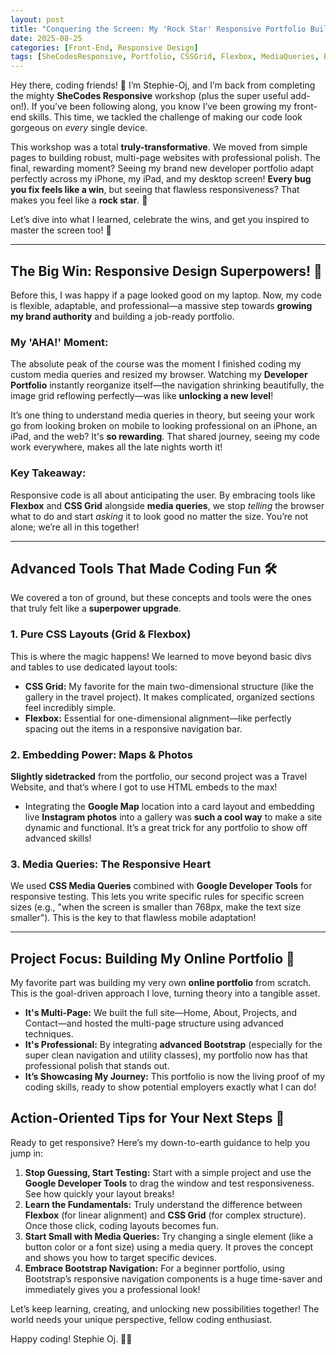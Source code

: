 ```yaml
---
layout: post
title: "Conquering the Screen: My 'Rock Star' Responsive Portfolio Build! 📱💻"
date: 2025-08-25
categories: [Front-End, Responsive Design]
tags: [SheCodesResponsive, Portfolio, CSSGrid, Flexbox, MediaQueries, Bootstrap, NewCoder]
---
```



Hey there, coding friends! 👋 I’m Stephie-Oj, and I’m back from completing the mighty **SheCodes Responsive** workshop (plus the super useful add-on!). If you’ve been following along, you know I’ve been growing my front-end skills. This time, we tackled the challenge of making our code look gorgeous on *every* single device.

This workshop was a total **truly-transformative**. We moved from simple pages to building robust, multi-page websites with professional polish. The final, rewarding moment? Seeing my brand new developer portfolio adapt perfectly across my iPhone, my iPad, and my desktop screen! **Every bug you fix feels like a win**, but seeing that flawless responsiveness? That makes you feel like a **rock star**. 🎸

Let’s dive into what I learned, celebrate the wins, and get you inspired to master the screen too! 🚀

---

## The Big Win: Responsive Design Superpowers! 💖

Before this, I was happy if a page looked good on my laptop. Now, my code is flexible, adaptable, and professional—a massive step towards **growing my brand authority** and building a job-ready portfolio.

### My 'AHA!' Moment:

The absolute peak of the course was the moment I finished coding my custom media queries and resized my browser. Watching my **Developer Portfolio** instantly reorganize itself—the navigation shrinking beautifully, the image grid reflowing perfectly—was like **unlocking a new level**!

It’s one thing to understand media queries in theory, but seeing your work go from looking broken on mobile to looking professional on an iPhone, an iPad, and the web? It's **so rewarding**. That shared journey, seeing my code work everywhere, makes all the late nights worth it!

### Key Takeaway:

Responsive code is all about anticipating the user. By embracing tools like **Flexbox** and **CSS Grid** alongside **media queries**, we stop *telling* the browser what to do and start *asking* it to look good no matter the size. You’re not alone; we’re all in this together!

---

## Advanced Tools That Made Coding Fun 🛠️

We covered a ton of ground, but these concepts and tools were the ones that truly felt like a **superpower upgrade**.

### **1. Pure CSS Layouts (Grid & Flexbox)**

This is where the magic happens! We learned to move beyond basic divs and tables to use dedicated layout tools:

* **CSS Grid:** My favorite for the main two-dimensional structure (like the gallery in the travel project). It makes complicated, organized sections feel incredibly simple.
* **Flexbox:** Essential for one-dimensional alignment—like perfectly spacing out the items in a responsive navigation bar.

### **2. Embedding Power: Maps & Photos**

**Slightly sidetracked** from the portfolio, our second project was a Travel Website, and that’s where I got to use HTML embeds to the max!

* Integrating the **Google Map** location into a card layout and embedding live **Instagram photos** into a gallery was **such a cool way** to make a site dynamic and functional. It’s a great trick for any portfolio to show off advanced skills!

### **3. Media Queries: The Responsive Heart**

We used **CSS Media Queries** combined with **Google Developer Tools** for responsive testing. This lets you write specific rules for specific screen sizes (e.g., "when the screen is smaller than 768px, make the text size smaller"). This is the key to that flawless mobile adaptation!

---

## Project Focus: Building My Online Portfolio 🌟

My favorite part was building my very own **online portfolio** from scratch. This is the goal-driven approach I love, turning theory into a tangible asset.

* **It's Multi-Page:** We built the full site—Home, About, Projects, and Contact—and hosted the multi-page structure using advanced techniques.
* **It's Professional:** By integrating **advanced Bootstrap** (especially for the super clean navigation and utility classes), my portfolio now has that professional polish that stands out.
* **It’s Showcasing My Journey:** This portfolio is now the living proof of my coding skills, ready to show potential employers exactly what I can do!

## Action-Oriented Tips for Your Next Steps 📢

Ready to get responsive? Here’s my down-to-earth guidance to help you jump in:

1.  **Stop Guessing, Start Testing:** Start with a simple project and use the **Google Developer Tools** to drag the window and test responsiveness. See how quickly your layout breaks!
2.  **Learn the Fundamentals:** Truly understand the difference between **Flexbox** (for linear alignment) and **CSS Grid** (for complex structure). Once those click, coding layouts becomes fun.
3.  **Start Small with Media Queries:** Try changing a single element (like a button color or a font size) using a media query. It proves the concept and shows you how to target specific devices.
4.  **Embrace Bootstrap Navigation:** For a beginner portfolio, using Bootstrap’s responsive navigation components is a huge time-saver and immediately gives you a professional look!

Let’s keep learning, creating, and unlocking new possibilities together! The world needs your unique perspective, fellow coding enthusiast.

Happy coding! Stephie Oj. 🐙💖